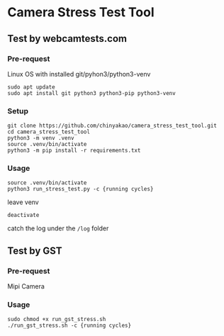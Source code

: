 # Camera Stress Test Tool
## Test by webcamtests.com
### Pre-request
Linux OS with installed git/pyhon3/python3-venv
  ```
  sudo apt update
  sudo apt install git python3 python3-pip python3-venv
  ```

### Setup
```
git clone https://github.com/chinyakao/camera_stress_test_tool.git
cd camera_stress_test_tool
python3 -m venv .venv
source .venv/bin/activate
python3 -m pip install -r requirements.txt
```

### Usage
```
source .venv/bin/activate
python3 run_stress_test.py -c {running cycles}
```

leave venv
```
deactivate
```

catch the log under the `/log` folder

## Test by GST
### Pre-request
Mipi Camera

### Usage
```
sudo chmod +x run_gst_stress.sh
./run_gst_stress.sh -c {running cycles}
```
